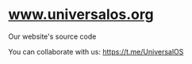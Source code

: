 # www.universalos.org

Our website's source code

You can collaborate with us: https://t.me/UniversalOS
